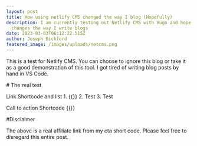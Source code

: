 ```yaml
---
layout: post
title: How using netlify CMS changed the way I blog (Hopefully)
description: I am currently testing out Netlify CMS with Hugo and hope it
  changes the way I write blogs
date: 2023-03-03T06:12:22.515Z
author: Joseph Bickford
featured_image: /images/uploads/netcms.png
---
```

T﻿his is a test for Netlify CMS. You can choose to ignore this blog or take it as a good demonstration of this tool. I got tired of writing blog posts by hand in VS Code.

#﻿ The real test

L﻿ink Shortcode and list
1﻿. {{<link href="https://thedeveloperpost.com/posts/monetize-blog/" name="Go read about how to monetize your blog after you see this">}}
2﻿. Test
3﻿. Test

C﻿all to action Shortcode
{{<cta title="Get up to 75% off your Hostinger plan right now when you click here!" cta="Sign Up" href="https://hostinger.com?REFERRALCODE=1JOSEPH40">}}

#﻿Disclaimer

T﻿he above is a real affiliate link from my cta short code. Please feel free to disregard this entire post.
